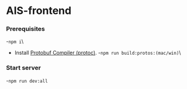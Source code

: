 # AIS-frontend

### Prerequisites

-`npm i`\
- Install [Protobuf Compiler (protoc)](https://medium.com/@LogeshSakthivel/installing-protobuf-compiler-protoc-536e7770e13b).
-`npm run build:protos:(mac/win)`\

### Start server

-`npm run dev:all`
